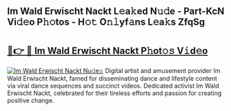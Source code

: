 ## Im Wald Erwischt Nackt L𝚎a𝚔ed N𝚞𝚍e - Part-KcN Vi𝚍𝚎o P𝚑𝚘tos - H𝚘𝚝 O𝚗𝚕yf𝚊ns L𝚎a𝚔s ZfqSg

# <h2><a href="http://kf5lr9a.oniu.top/?m=Im+Wald+Erwischt+Nackt">🔗👉 🔴 Im Wald Erwischt Nackt P𝚑ot𝚘𝚜 V𝚒d𝚎o</a></h2>

[![Im Wald Erwischt Nackt Nu𝚍e𝚜](https://i.imgur.com/0qMVB7G.gif)](http://kf5lr9a.oniu.top/?m=Im+Wald+Erwischt+Nackt)
Digital artist and amusement provider Im Wald Erwischt Nackt, famed for disseminating dance and lifestyle content via viral dance sequences and succinct videos. Dedicated activist Im Wald Erwischt Nackt, celebrated for their tireless efforts and passion for creating positive change.  

